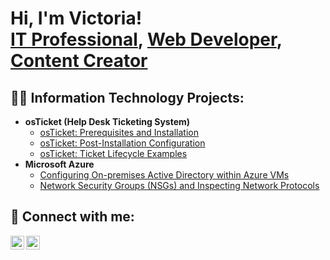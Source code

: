 <h1>Hi, I'm Victoria! <br/><a href="https://www.linkedin.com/in/victoria-allen-315ba026b/">IT Professional</a>, <a href="https://github.com/toriey23 ">Web Developer</a>, <a href="https://www.youtube.com/@VyckieyOAT">Content Creator</a></h1>

<h2>👨‍💻 Information Technology Projects:</h2>

- <b>osTicket (Help Desk Ticketing System)</b>
  - [osTicket: Prerequisites and Installation](https://github.com/Toriey23/osticket-prereqs.git)
  - [osTicket: Post-Installation Configuration](https://github.com/toriey23/post-install-config)
  - [osTicket: Ticket Lifecycle Examples](https://github.com/toriey23/ticket-lifecycle)
- <b>Microsoft Azure</b>
  - [Configuring On-premises Active Directory within Azure VMs](https://github.com/toriey23/configure-ad)
  - [Network Security Groups (NSGs) and Inspecting Network Protocols](https://github.com/toriey23/azure-network-protocols)

<h2> 🤳 Connect with me:</h2>

[<img align="left" alt="toriey23 | YouTube" width="22px" src="https://cdn.jsdelivr.net/npm/simple-icons@v3/icons/youtube.svg" />][youtube]
[<img align="left" alt="toriey23 | LinkedIn" width="22px" src="https://cdn.jsdelivr.net/npm/simple-icons@v3/icons/linkedin.svg" />][linkedin]

[youtube]: https://www.youtube.com/c/toriey23
[linkedin]: https://linkedin.com/in/toriey23
